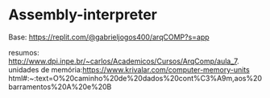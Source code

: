 # Assembly-interpreter

Base: https://replit.com/@gabrieljogos400/arqCOMP?s=app

resumos: http://www.dpi.inpe.br/~carlos/Academicos/Cursos/ArqComp/aula_7.
unidades de memória:https://www.krivalar.com/computer-memory-units
html#:~:text=O%20caminho%20de%20dados%20cont%C3%A9m,aos%20barramentos%20A%20e%20B

